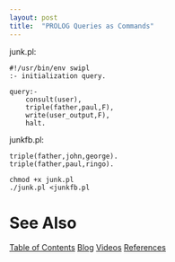 ```yaml
---
layout: post
title:  "PROLOG Queries as Commands"
---
```

junk.pl:
```
#!/usr/bin/env swipl
:- initialization query.

query:-
    consult(user),
    triple(father,paul,F),
    write(user_output,F),
    halt.

```

junkfb.pl:
```
triple(father,john,george).
triple(father,paul,ringo).
```

```
chmod +x junk.pl
./junk.pl <junkfb.pl
```
# See Also

[Table of Contents](https://guitarvydas.github.io/2021/12/10/Table-of-Contents-Dec-01-2021.html)
[Blog](https://guitarvydas.github.io)
[Videos](https://www.youtube.com/channel/UC9EJr0nKHwadbHUtc5zHdmQ/videos)
[References](https://guitarvydas.github.io/2021/01/14/References.html)

<script src="https://utteranc.es/client.js" 
        repo="guitarvydas/guitarvydas.github.io" 
        issue-term="pathname" 
        theme="github-light" 
        crossorigin="anonymous" 
        async> 
</script> 
